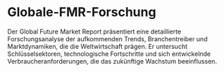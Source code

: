# Globale-FMR-Forschung
Der Global Future Market Report präsentiert eine detaillierte Forschungsanalyse der aufkommenden Trends, Branchentreiber und Marktdynamiken, die die Weltwirtschaft prägen. Er untersucht Schlüsselsektoren, technologische Fortschritte und sich entwickelnde Verbraucheranforderungen, die das zukünftige Wachstum beeinflussen.
